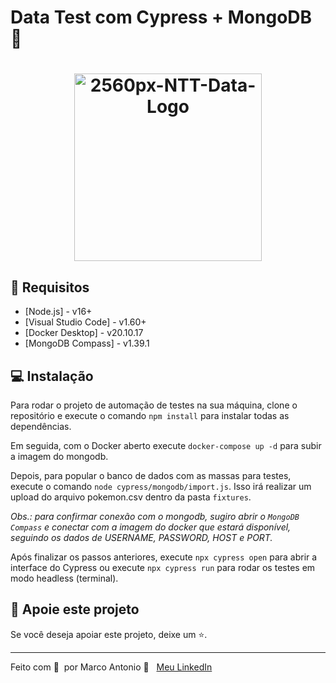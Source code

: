 # Data Test com Cypress + MongoDB 💚

<h1 align="center">
    <img width="300px" src="https://github.com/mrk-qa/datatest-cypress-mongodb/assets/102618854/f6ba2d80-4a5f-45b9-a914-8857c488e846" alt="2560px-NTT-Data-Logo">
</h1>


## 🔖 Requisitos

- [Node.js] - v16+
- [Visual Studio Code] - v1.60+
- [Docker Desktop] - v20.10.17
- [MongoDB Compass] - v1.39.1

## 💻  Instalação

Para rodar o projeto de automação de testes na sua máquina, clone o repositório e execute o comando `npm install` para instalar todas as dependências.

Em seguida, com o Docker aberto execute `docker-compose up -d` para subir a imagem do mongodb.

Depois, para popular o banco de dados com as massas para testes, execute o comando `node cypress/mongodb/import.js`. Isso irá realizar um upload do arquivo pokemon.csv dentro da pasta `fixtures`.

*Obs.: para confirmar conexão com o mongodb, sugiro abrir o `MongoDB Compass` e conectar com a imagem do docker que estará disponível, seguindo os dados de USERNAME, PASSWORD, HOST e PORT.*

Após finalizar os passos anteriores, execute `npx cypress open` para abrir a interface do Cypress ou execute `npx cypress run` para rodar os testes em modo headless (terminal).

## 🔮 Apoie este projeto  

Se você deseja apoiar este projeto, deixe um ⭐.  

---

Feito com 💙 &nbsp;por Marco Antonio 👋 &nbsp; [Meu LinkedIn](https://www.linkedin.com/in/mrk-silva/)  